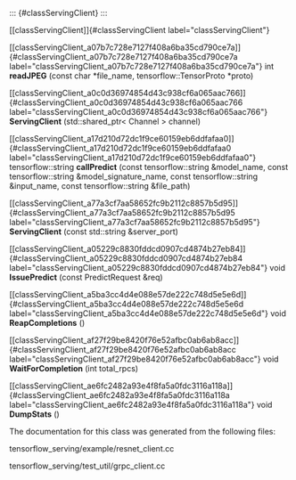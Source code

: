 ::: {#classServingClient}
:::

[\[classServingClient\]]{#classServingClient label="classServingClient"}

[\[classServingClient\_a07b7c728e7127f408a6ba35cd790ce7a\]]{#classServingClient_a07b7c728e7127f408a6ba35cd790ce7a
label="classServingClient_a07b7c728e7127f408a6ba35cd790ce7a"} int
**readJPEG** (const char $\ast$file\_name, tensorflow::TensorProto
$\ast$proto)

[\[classServingClient\_a0c0d36974854d43c938cf6a065aac766\]]{#classServingClient_a0c0d36974854d43c938cf6a065aac766
label="classServingClient_a0c0d36974854d43c938cf6a065aac766"}
**ServingClient** (std::shared\_ptr$<$ Channel $>$ channel)

[\[classServingClient\_a17d210d72dc1f9ce60159eb6ddfafaa0\]]{#classServingClient_a17d210d72dc1f9ce60159eb6ddfafaa0
label="classServingClient_a17d210d72dc1f9ce60159eb6ddfafaa0"}
tensorflow::string **callPredict** (const tensorflow::string
&model\_name, const tensorflow::string &model\_signature\_name, const
tensorflow::string &input\_name, const tensorflow::string &file\_path)

[\[classServingClient\_a77a3cf7aa58652fc9b2112c8857b5d95\]]{#classServingClient_a77a3cf7aa58652fc9b2112c8857b5d95
label="classServingClient_a77a3cf7aa58652fc9b2112c8857b5d95"}
**ServingClient** (const std::string &server\_port)

[\[classServingClient\_a05229c8830fddcd0907cd4874b27eb84\]]{#classServingClient_a05229c8830fddcd0907cd4874b27eb84
label="classServingClient_a05229c8830fddcd0907cd4874b27eb84"} void
**IssuePredict** (const PredictRequest &req)

[\[classServingClient\_a5ba3cc4d4e088e57de222c748d5e5e6d\]]{#classServingClient_a5ba3cc4d4e088e57de222c748d5e5e6d
label="classServingClient_a5ba3cc4d4e088e57de222c748d5e5e6d"} void
**ReapCompletions** ()

[\[classServingClient\_af27f29be8420f76e52afbc0ab6ab8acc\]]{#classServingClient_af27f29be8420f76e52afbc0ab6ab8acc
label="classServingClient_af27f29be8420f76e52afbc0ab6ab8acc"} void
**WaitForCompletion** (int total\_rpcs)

[\[classServingClient\_ae6fc2482a93e4f8fa5a0fdc3116a118a\]]{#classServingClient_ae6fc2482a93e4f8fa5a0fdc3116a118a
label="classServingClient_ae6fc2482a93e4f8fa5a0fdc3116a118a"} void
**DumpStats** ()

The documentation for this class was generated from the following files:

tensorflow\_serving/example/resnet\_client.cc

tensorflow\_serving/test\_util/grpc\_client.cc
